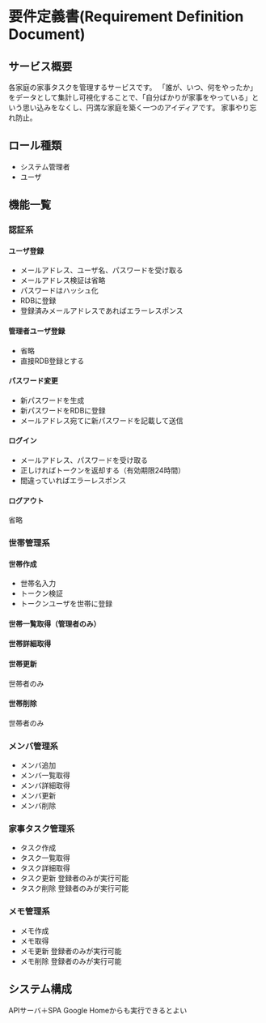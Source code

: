 # 要件定義書(Requirement Definition Document)
## サービス概要
各家庭の家事タスクを管理するサービスです。
「誰が、いつ、何をやったか」をデータとして集計し可視化することで、「自分ばかりが家事をやっている」という思い込みをなくし、円満な家庭を築く一つのアイディアです。
家事やり忘れ防止。

## ロール種類
- システム管理者
- ユーザ

## 機能一覧
### 認証系
#### ユーザ登録
- メールアドレス、ユーザ名、パスワードを受け取る
- メールアドレス検証は省略
- パスワードはハッシュ化
- RDBに登録
- 登録済みメールアドレスであればエラーレスポンス

#### 管理者ユーザ登録
- 省略
- 直接RDB登録とする

#### パスワード変更
- 新パスワードを生成
- 新パスワードをRDBに登録
- メールアドレス宛てに新パスワードを記載して送信

#### ログイン
- メールアドレス、パスワードを受け取る
- 正しければトークンを返却する（有効期限24時間）
- 間違っていればエラーレスポンス

#### ログアウト
省略

### 世帯管理系
#### 世帯作成
- 世帯名入力
- トークン検証
- トークンユーザを世帯に登録

#### 世帯一覧取得（管理者のみ）
#### 世帯詳細取得
#### 世帯更新
世帯者のみ
#### 世帯削除
世帯者のみ

### メンバ管理系
- メンバ追加
- メンバ一覧取得
- メンバ詳細取得
- メンバ更新
- メンバ削除

### 家事タスク管理系
- タスク作成
- タスク一覧取得
- タスク詳細取得
- タスク更新
  登録者のみが実行可能
- タスク削除
  登録者のみが実行可能

### メモ管理系
- メモ作成
- メモ取得
- メモ更新
  登録者のみが実行可能
- メモ削除
  登録者のみが実行可能

## システム構成
APIサーバ＋SPA
Google Homeからも実行できるとよい
